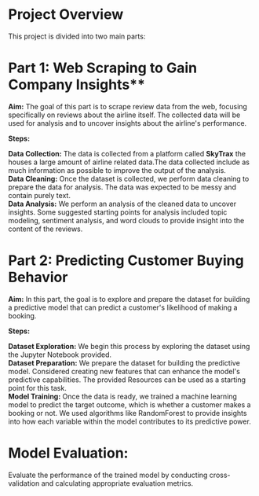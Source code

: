 # Project Overview
This project is divided into two main parts:

# Part 1: Web Scraping to Gain Company Insights**
**Aim:** The goal of this part is to scrape review data from the web, focusing specifically on reviews about the airline itself. The collected data will be used for analysis and to uncover insights about the airline's performance.

**Steps:**

**Data Collection:** The data is collected from a platform called **SkyTrax** the houses a large amount of airline related data.The data collected include as much information as possible to improve the output of the analysis.  
**Data Cleaning:** Once the dataset is collected, we perform data cleaning to prepare the data for analysis. The data was expected to be messy and contain purely text.   
**Data Analysis:** We perform an analysis of the cleaned data to uncover insights. Some suggested starting points for analysis included topic modeling, sentiment analysis, and word clouds to provide insight into the content of the reviews.  

# Part 2: Predicting Customer Buying Behavior
**Aim:** In this part, the goal is to explore and prepare the dataset for building a predictive model that can predict a customer's likelihood of making a booking.

**Steps:**

**Dataset Exploration:** We begin this process by exploring the dataset using the Jupyter Notebook provided.  
**Dataset Preparation:** We prepare the dataset for building the predictive model. Considered creating new features that can enhance the model's predictive capabilities. The provided Resources can be used as a starting point for this task.  
**Model Training:** Once the data is ready, we trained a machine learning model to predict the target outcome, which is whether a customer makes a booking or not. We used algorithms like RandomForest to provide insights into how each variable within the model contributes to its predictive power.  

# Model Evaluation:
Evaluate the performance of the trained model by conducting cross-validation and calculating appropriate evaluation metrics.
